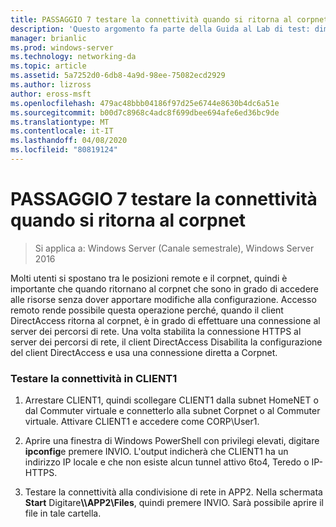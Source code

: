 ```yaml
---
title: PASSAGGIO 7 testare la connettività quando si ritorna al corpnet
description: 'Questo argomento fa parte della Guida al Lab di test: dimostrazione di DirectAccess in un cluster con bilanciamento carico di servizio di Windows per Windows Server 2016'
manager: brianlic
ms.prod: windows-server
ms.technology: networking-da
ms.topic: article
ms.assetid: 5a7252d0-6db8-4a9d-98ee-75082ecd2929
ms.author: lizross
author: eross-msft
ms.openlocfilehash: 479ac48bbb04186f97d25e6744e8630b4dc6a51e
ms.sourcegitcommit: b00d7c8968c4adc8f699dbee694afe6ed36bc9de
ms.translationtype: MT
ms.contentlocale: it-IT
ms.lasthandoff: 04/08/2020
ms.locfileid: "80819124"
---
```

# <a name="step-7-test-connectivity-when-returning-to-the-corpnet"></a>PASSAGGIO 7 testare la connettività quando si ritorna al corpnet

>Si applica a: Windows Server (Canale semestrale), Windows Server 2016

Molti utenti si spostano tra le posizioni remote e il corpnet, quindi è importante che quando ritornano al corpnet che sono in grado di accedere alle risorse senza dover apportare modifiche alla configurazione. Accesso remoto rende possibile questa operazione perché, quando il client DirectAccess ritorna al corpnet, è in grado di effettuare una connessione al server dei percorsi di rete. Una volta stabilita la connessione HTTPS al server dei percorsi di rete, il client DirectAccess Disabilita la configurazione del client DirectAccess e usa una connessione diretta a Corpnet.  
  
### <a name="test-connectivity-on-client1"></a>Testare la connettività in CLIENT1  
  
1. Arrestare CLIENT1, quindi scollegare CLIENT1 dalla subnet HomeNET o dal Commuter virtuale e connetterlo alla subnet Corpnet o al Commuter virtuale. Attivare CLIENT1 e accedere come CORP\User1.  
  
2. Aprire una finestra di Windows PowerShell con privilegi elevati, digitare **ipconfig**e premere INVIO. L'output indicherà che CLIENT1 ha un indirizzo IP locale e che non esiste alcun tunnel attivo 6to4, Teredo o IP-HTTPS.  
  
3. Testare la connettività alla condivisione di rete in APP2. Nella schermata **Start** Digitare<strong>\\\APP2\Files</strong>, quindi premere INVIO. Sarà possibile aprire il file in tale cartella.  
  


